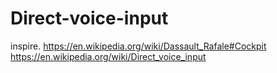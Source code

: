 # Direct-voice-input
inspire. https://en.wikipedia.org/wiki/Dassault_Rafale#Cockpit https://en.wikipedia.org/wiki/Direct_voice_input
